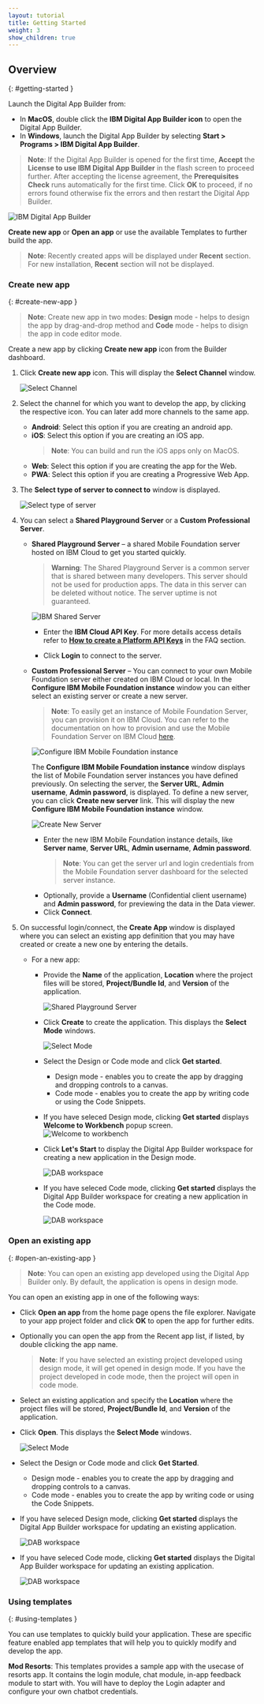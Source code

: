 ```yaml
---
layout: tutorial
title: Getting Started
weight: 3
show_children: true
---
```

<!-- NLS_CHARSET=UTF-8 -->
## Overview
{: #getting-started }

Launch the Digital App Builder from:

* In **MacOS**, double click the **IBM Digital App Builder icon** to open the Digital App Builder.
* In **Windows**, launch the Digital App Builder by selecting **Start > Programs > IBM Digital App Builder**.

>**Note**: If the Digital App Builder is opened for the first time, **Accept** the **License to use IBM Digital App Builder** in the flash screen to proceed further. After accepting the license agreement, the **Prerequisites Check** runs automatically for the first time. Click **OK** to proceed, if no errors found otherwise fix the errors and then restart the Digital App Builder.

![IBM Digital App Builder](dab-home-screen.png)

**Create new app** or **Open an app** or use the available Templates to further build the app.
>**Note**: Recently created apps will be displayed under **Recent** section. For new installation, **Recent** section will not be displayed.

### Create new app
{: #create-new-app }

>**Note**: Create new app in two modes: **Design** mode - helps to design the app by drag-and-drop method and **Code** mode - helps to disign the app in code editor mode.

Create a new app by clicking **Create new app** icon from the Builder dashboard.

1. Click **Create new app** icon. This will display the **Select Channel** window.

    ![Select Channel](dab-select-channel.png)

2. Select the channel for which you want to develop the app, by clicking the respective icon. You can later add more channels to the same app.

    * **Android**: Select this option if you are creating an android app.
    * **iOS**: Select this option if you are creating an iOS app.
        >**Note**: You can build and run the iOS apps only on MacOS.
    * **Web**: Select this option if you are creating the app for the Web.
    * **PWA**: Select this option if you are creating a Progressive Web App.

3. The **Select type of server to connect to** window is displayed.

    ![Select type of server](dab-select-server.png)

4. You can select a **Shared Playground Server** or a **Custom Professional Server**.

    * **Shared Playground Server** – a shared Mobile Foundation server hosted on IBM Cloud to get you started quickly.

        >**Warning**: The Shared Playground Server is a common server that is shared between many developers. This server should not be used for production apps. The data in this server can be deleted without notice. The server uptime is not guaranteed.

        ![IBM Shared Server](dab-shared-server.png)

        * Enter the **IBM Cloud API Key**. For more details access details refer to [**How to create a Platform API Keys**](../faq/) in the FAQ section. 

        * Click **Login** to connect to the server. 

    * **Custom Professional Server** – You can connect to your own Mobile Foundation server either created on IBM Cloud or local. In the **Configure IBM Mobile Foundation instance** window you can either select an existing server or create a new server.

        >**Note**: To easily get an instance of Mobile Foundation Server, you can provision it on IBM Cloud. You can refer to the documentation on how to provision and use the Mobile Foundation Server on IBM Cloud [here](https://cloud.ibm.com/docs/services/mobilefoundation?topic=mobilefoundation-getting-started).

        ![Configure IBM Mobile Foundation instance](dab-config-ibm-cloud-instance.png)
 
        The **Configure IBM Mobile Foundation instance** window displays the list of Mobile Foundation server instances you have defined previously. On selecting the server, the **Server URL**, **Admin username**, **Admin password**, is displayed. To define a new server, you can click **Create new server** link. This will display the new **Configure IBM Mobile Foundation instance** window.

        ![Create New Server](dab-custom-professional-server.png)

        * Enter the new IBM Mobile Foundation instance details, like **Server name**, **Server URL**, **Admin username**, **Admin password**.
            >**Note**: You can get the server url and login credentials from the Mobile Foundation server dashboard for the selected server instance.
        * Optionally, provide a **Username** (Confidential client username) and **Admin password**, for previewing the data in the Data viewer.
        * Click **Connect**.

5. On successful login/connect, the **Create App** window is displayed where you can select an existing app definition that you may have created or create a new one by entering the details. 
    * For a new app: 
        * Provide the **Name** of the application, **Location** where the project files will be stored, **Project/Bundle Id**, and **Version** of the application. 
 
            ![Shared Playground Server](dab-create-app.png)

        * Click **Create** to create the application. This displays the **Select Mode** windows.

            ![Select Mode](dab-select-mode.png)

        * Select the Design or Code mode and click **Get started**.
            * Design mode - enables you to create the app by dragging and dropping controls to a canvas.
            * Code mode - enables you to create the app by writing code or using the Code Snippets.
        * If you have seleced Design mode, clicking **Get started** displays **Welcome to Workbench** popup screen.
            ![Welcome to workbench](dab-welcome.png)
        * Click **Let's Start** to display the Digital App Builder workspace for creating a new application in the Design mode.

            ![DAB workspace](dab-workbench.png)

        * If you have seleced Code mode, clicking **Get started** displays the Digital App Builder workspace for creating a new application in the Code mode.

            ![DAB workspace](dab-create-code-mode.png)

### Open an existing app
{: #open-an-existing-app }
 
>**Note**: You can open an existing app developed using the Digital App Builder only. By default, the application is opens in design mode.

You can open an existing app in one of the following ways:

* Click **Open an app** from the home page opens the file explorer. Navigate to your app project folder and click **OK** to open the app for further edits.
* Optionally you can open the app from the Recent app list, if listed, by double clicking the app name.

    >**Note**: If you have selected an existing project developed using design mode, it will get opened in design mode. If you have the project developed in code mode, then the project will open in code mode. 

* Select an existing application and specify the **Location** where the project files will be stored, **Project/Bundle Id**, and **Version** of the application.
* Click **Open**. This displays the **Select Mode** windows.

    ![Select Mode](dab-select-mode.png)

* Select the Design or Code mode and click **Get Started**.
    * Design mode - enables you to create the app by dragging and dropping controls to a canvas.
    * Code mode - enables you to create the app by writing code or using the Code Snippets.
* If you have seleced Design mode, clicking **Get started** displays the Digital App Builder workspace for updating an existing application.

    ![DAB workspace](dab-workbench.png)

* If you have seleced Code mode, clicking **Get started** displays the Digital App Builder workspace for updating an existing application.

    ![DAB workspace](dab-create-code-mode.png)

### Using templates
{: #using-templates }

You can use templates to quickly build your application. These are specific feature enabled app templates that will help you to quickly modify and develop the app.

**Mod Resorts**: This templates provides a sample app with the usecase of resorts app. It contains the login module, chat module, in-app feedback module to start with. You will have to deploy the Login adapter and configure your own chatbot credentials.

